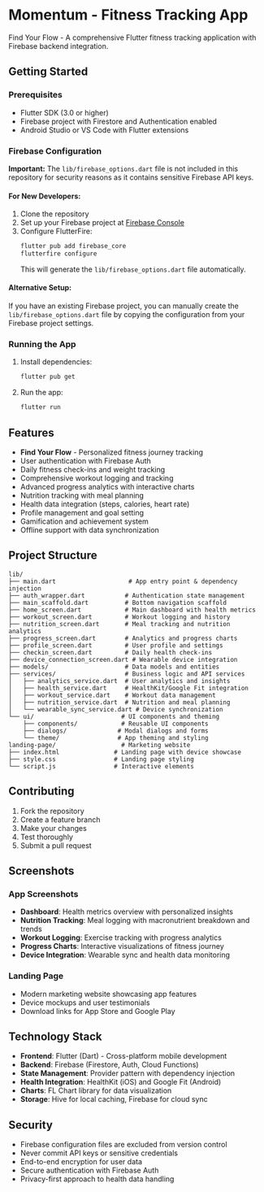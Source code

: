 # Momentum - Fitness Tracking App

Find Your Flow - A comprehensive Flutter fitness tracking application with Firebase backend integration.

## Getting Started

### Prerequisites
- Flutter SDK (3.0 or higher)
- Firebase project with Firestore and Authentication enabled
- Android Studio or VS Code with Flutter extensions

### Firebase Configuration

**Important:** The `lib/firebase_options.dart` file is not included in this repository for security reasons as it contains sensitive Firebase API keys.

#### For New Developers:
1. Clone the repository
2. Set up your Firebase project at [Firebase Console](https://console.firebase.google.com/)
3. Configure FlutterFire:
   ```bash
   flutter pub add firebase_core
   flutterfire configure
   ```
   This will generate the `lib/firebase_options.dart` file automatically.

#### Alternative Setup:
If you have an existing Firebase project, you can manually create the `lib/firebase_options.dart` file by copying the configuration from your Firebase project settings.

### Running the App

1. Install dependencies:
   ```bash
   flutter pub get
   ```

2. Run the app:
   ```bash
   flutter run
   ```

## Features

- **Find Your Flow** - Personalized fitness journey tracking
- User authentication with Firebase Auth
- Daily fitness check-ins and weight tracking
- Comprehensive workout logging and tracking
- Advanced progress analytics with interactive charts
- Nutrition tracking with meal planning
- Health data integration (steps, calories, heart rate)
- Profile management and goal setting
- Gamification and achievement system
- Offline support with data synchronization

## Project Structure

```
lib/
├── main.dart                    # App entry point & dependency injection
├── auth_wrapper.dart           # Authentication state management
├── main_scaffold.dart          # Bottom navigation scaffold
├── home_screen.dart            # Main dashboard with health metrics
├── workout_screen.dart         # Workout logging and history
├── nutrition_screen.dart       # Meal tracking and nutrition analytics
├── progress_screen.dart        # Analytics and progress charts
├── profile_screen.dart         # User profile and settings
├── checkin_screen.dart         # Daily health check-ins
├── device_connection_screen.dart # Wearable device integration
├── models/                     # Data models and entities
├── services/                   # Business logic and API services
│   ├── analytics_service.dart  # User analytics and insights
│   ├── health_service.dart     # HealthKit/Google Fit integration
│   ├── workout_service.dart    # Workout data management
│   ├── nutrition_service.dart  # Nutrition and meal planning
│   └── wearable_sync_service.dart # Device synchronization
└── ui/                        # UI components and theming
    ├── components/            # Reusable UI components
    ├── dialogs/              # Modal dialogs and forms
    └── theme/                # App theming and styling
landing-page/                  # Marketing website
├── index.html               # Landing page with device showcase
├── style.css                # Landing page styling
└── script.js                # Interactive elements
```

## Contributing

1. Fork the repository
2. Create a feature branch
3. Make your changes
4. Test thoroughly
5. Submit a pull request

## Screenshots

### App Screenshots
- **Dashboard**: Health metrics overview with personalized insights
- **Nutrition Tracking**: Meal logging with macronutrient breakdown and trends
- **Workout Logging**: Exercise tracking with progress analytics
- **Progress Charts**: Interactive visualizations of fitness journey
- **Device Integration**: Wearable sync and health data monitoring

### Landing Page
- Modern marketing website showcasing app features
- Device mockups and user testimonials
- Download links for App Store and Google Play

## Technology Stack

- **Frontend**: Flutter (Dart) - Cross-platform mobile development
- **Backend**: Firebase (Firestore, Auth, Cloud Functions)
- **State Management**: Provider pattern with dependency injection
- **Health Integration**: HealthKit (iOS) and Google Fit (Android)
- **Charts**: FL Chart library for data visualization
- **Storage**: Hive for local caching, Firebase for cloud sync

## Security

- Firebase configuration files are excluded from version control
- Never commit API keys or sensitive credentials
- End-to-end encryption for user data
- Secure authentication with Firebase Auth
- Privacy-first approach to health data handling
